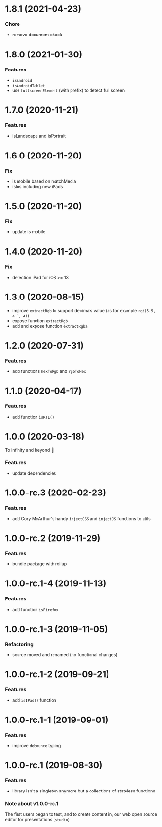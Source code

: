 <a name="1.8.1"></a>

# 1.8.1 (2021-04-23)

### Chore

- remove document check

<a name="1.8.0"></a>

# 1.8.0 (2021-01-30)

### Features

- `isAndroid`
- `isAndroidTablet`
- use `fullscreenElement` (with prefix) to detect full screen

<a name="1.7.0"></a>

# 1.7.0 (2020-11-21)

### Features

- isLandscape and isPortrait

<a name="1.6.0"></a>

# 1.6.0 (2020-11-20)

### Fix

- is mobile based on matchMedia
- isIos including new iPads

<a name="1.5.0"></a>

# 1.5.0 (2020-11-20)

### Fix

- update is mobile

<a name="1.4.0"></a>

# 1.4.0 (2020-11-20)

### Fix

- detection iPad for iOS >= 13

<a name="1.3.0"></a>

# 1.3.0 (2020-08-15)

- improve `extractRgb` to support decimals value (as for example `rgb(5.5, 4.7, 4)`)
- expose function `extractRgb`
- add and expose function `extractRgba`

<a name="1.2.0"></a>

# 1.2.0 (2020-07-31)

### Features

- add functions `hexToRgb` and `rgbToHex`

<a name="1.1.0"></a>

# 1.1.0 (2020-04-17)

### Features

- add function `isRTL()`

<a name="1.0.0"></a>

# 1.0.0 (2020-03-18)

To infinity and beyond 🚀

### Features

- update dependencies

<a name="1.0.0-rc.3"></a>

# 1.0.0-rc.3 (2020-02-23)

### Features

- add Cory McArthur's handy `injectCSS` and `injectJS` functions to utils

<a name="1.0.0-rc.2"></a>

# 1.0.0-rc.2 (2019-11-29)

### Features

- bundle package with rollup

<a name="1.0.0-rc.1-4"></a>

# 1.0.0-rc.1-4 (2019-11-13)

### Features

- add function `isFirefox`

<a name="1.0.0-rc.1-3"></a>

# 1.0.0-rc.1-3 (2019-11-05)

### Refactoring

- source moved and renamed (no functional changes)

<a name="1.0.0-rc.1-2"></a>

# 1.0.0-rc.1-2 (2019-09-21)

### Features

- add `isIPad()` function

<a name="1.0.0-rc.1-1"></a>

# 1.0.0-rc.1-1 (2019-09-01)

### Features

- improve `debounce` typing

<a name="1.0.0-rc.1"></a>

# 1.0.0-rc.1 (2019-08-30)

### Features

- library isn't a singleton anymore but a collections of stateless functions

### Note about v1.0.0-rc.1

The first users began to test, and to create content in, our web open source editor for presentations (`studio`)
